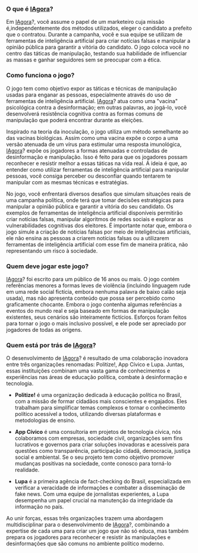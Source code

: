 ### O que é [IAgora](/)?
Em [IAgora](/)?, você assume o papel de um marketeiro cuja missão é,independentemente dos métodos utilizados, eleger o candidato a prefeito que o contratou. Durante a campanha, você e sua equipe se utilizam de ferramentas de inteligência artificial para criar notícias falsas e manipular a opinião pública para garantir a vitória do candidato. O jogo coloca você no centro das táticas de manipulação, testando sua habilidade de influenciar as massas e ganhar seguidores sem se preocupar com a ética.

### Como funciona o jogo?
O jogo tem como objetivo expor as táticas e técnicas de manipulação usadas para enganar as pessoas, especialmente através do uso de ferramentas de inteligência artificial. [IAgora](/)? atua como uma "vacina" psicológica contra a desinformação; em outras palavras, ao jogá-lo, você desenvolverá resistência cognitiva contra as formas comuns de manipulação que poderá encontrar durante as eleições.

Inspirado na teoria da inoculação, o jogo utiliza um método semelhante ao das vacinas biológicas. Assim como uma vacina expõe o corpo a uma versão atenuada de um vírus para estimular uma resposta imunológica, [IAgora](/)? expõe os jogadores a formas atenuadas e controladas de desinformação e manipulação. Isso é feito para que os jogadores possam reconhecer e resistir melhor a essas táticas na vida real. A ideia é que, ao entender como utilizar ferramentas de inteligência artificial para manipular pessoas, você consiga perceber ou desconfiar quando tentarem te manipular com as mesmas técnicas e estratégias.

No jogo, você enfrentará diversos desafios que simulam situações reais de uma campanha política, onde terá que tomar decisões estratégicas para manipular a opinião pública e garantir a vitória do seu candidato. Os exemplos de ferramentas de inteligência artificial disponíveis permitirão criar notícias falsas, manipular algoritmos de redes sociais e explorar as vulnerabilidades cognitivas dos eleitores. É importante notar que, embora o jogo simule a criação de notícias falsas por meio de inteligências artificiais, ele não ensina as pessoas a criarem notícias falsas ou a utilizarem ferramentas de inteligência artificial com esse fim de maneira prática, não representando um risco à sociedade.

### Quem deve jogar este jogo?
[IAgora](/)? foi escrito para um público de 16 anos ou mais. O jogo contém referências menores a formas leves de violência (incluindo linguagem rude em uma rede social fictícia, embora nenhuma palavra de baixo calão seja usada), mas não apresenta conteúdo que possa ser percebido como graficamente chocante. Embora o jogo contenha algumas referências a eventos do mundo real e seja baseado em formas de manipulação existentes, seus cenários são inteiramente fictícios. Esforços foram feitos para tornar o jogo o mais inclusivo possível, e ele pode ser apreciado por jogadores de todas as origens.

### Quem está por trás de [IAgora](/)?
O desenvolvimento de [IAgora](/)? é resultado de uma colaboração inovadora entre três organizações renomadas: Politize!, App Cívico e Lupa. Juntas, essas instituições combinam uma vasta gama de conhecimentos e experiências nas áreas de educação política, combate à desinformação e tecnologia.

- **Politize!** é uma organização dedicada à educação política no Brasil, com a missão de formar cidadãos mais conscientes e engajados. Eles trabalham para simplificar temas complexos e tornar o conhecimento político acessível a todos, utilizando diversas plataformas e metodologias de ensino.

- **App Cívico** é uma consultoria em projetos de tecnologia cívica, nós colaboramos com empresas, sociedade civil, organizações sem fins lucrativos e governos para criar soluções inovadoras e acessíveis para questões como transparência, participação cidadã, democracia, justiça social e ambiental. Se o seu projeto tem como objetivo promover mudanças positivas na sociedade, conte conosco para torná-lo realidade.

- **Lupa** é a primeira agência de fact-checking do Brasil, especializada em verificar a veracidade de informações e combater a disseminação de fake news. Com uma equipe de jornalistas experientes, a Lupa desempenha um papel crucial na manutenção da integridade da informação no país.


Ao unir forças, essas três organizações trazem uma abordagem multidisciplinar para o desenvolvimento de [IAgora](/)?, combinando a expertise de cada uma para criar um jogo que não só educa, mas também prepara os jogadores para reconhecer e resistir às manipulações e desinformações que são comuns no ambiente político moderno.
